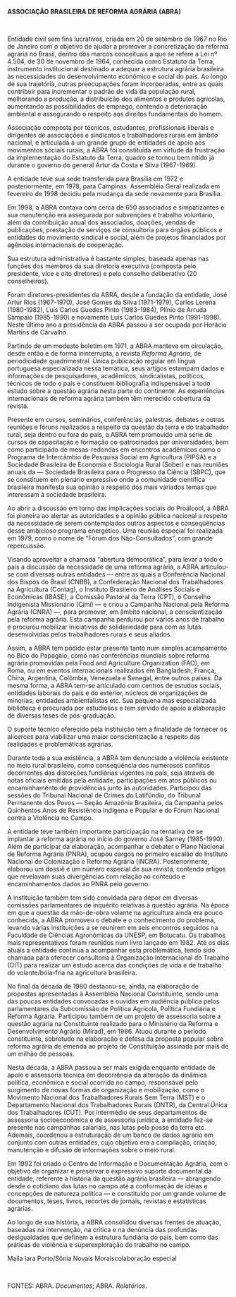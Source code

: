 **ASSOCIAÇÃO BRASILEIRA DE REFORMA AGRÁRIA (ABRA)**

 

Entidade civil sem fins lucrativos, criada em 20 de setembro de 1967 no
Rio de Janeiro com o objetivo de ajudar a promover a concretização da
reforma agrária no Brasil, dentro dos marcos conceituais a que se refere
a Lei nº 4.504, de 30 de novembro de 1964, conhecida como Estatuto da
Terra, instrumento institucional destinado a adequar a estrutura agrária
brasileira às necessidades do desenvolvimento econômico e social do
país. Ao longo de sua trajetória, outras preocupações foram
incorporadas, entre as quais contribuir para incrementar o padrão de
vida da população rural, melhorando a produção, a distribuição dos
alimentos e produtos agrícolas, aumentando as possibilidades de emprego,
contendo a deterioração ambiental e assegurando o respeito aos direitos
fundamentais do homem.

Associação composta por técnicos, estudantes, profissionais liberais e
dirigentes de associações e sindicatos e trabalhadores rurais em âmbito
nacional, e articulada a um grande grupo de entidades de apoio aos
movimentos sociais rurais, a ABRA foi constituída em virtude da
frustração da implementação do Estatuto da Terra, quadro se tornou bem
nítido já durante o governo do general Artur da Costa e Silva
(1967-1969).

A entidade teve sua sede transferida para Brasília em 1972 e
posteriormente, em 1978, para Campinas. Assembléia Geral realizada em
fevereiro de 1998 decidiu pela mudança da sede novamente para Brasília.

Em 1998, a ABRA contava com cerca de 650 associados e simpatizantes e
sua manutenção era assegurada por subvenções e trabalho voluntário, além
da contribuição anual dos associados, doações, vendas de publicações,
prestação de serviços de consultoria para órgãos públicos e entidades do
movimento sindical e social, além de projetos financiados por agências
internacionais de cooperação.

Sua estrutura administrativa é bastante simples, baseada apenas nas
funções dos membros da sua diretoria executiva (composta pelo
presidente, vice e oito diretores) e pelo conselho deliberativo (20
conselheiros).

Foram diretores-presidentes da ABRA, desde a fundação da entidade, José
Artur Rios (1967-1970), José Gomes da Silva (1971-1979), Carlos Lorena
(1980-1982), Luís Carlos Guedes Pinto (1983-1984), Plínio de Arruda
Sampaio (1985-1990) e novamente Luís Carlos Guedes Pinto (1991-1998).
Neste último ano a presidência da ABRA passou a ser ocupada por Horácio
Martins de Carvalho.

Partindo de um modesto boletim em 1971, a ABRA manteve em circulação,
desde então e de forma ininterrupta, a revista *Reforma Agrária*, de
periodicidade quadrimestral. Única publicação regular em língua
portuguesa especializada nessa temática, seus artigos estampam dados e
informações de pesquisadores, acadêmicos, sindicalistas, políticos,
técnicos de todo o país e constituem bibliografia indispensável a todo
estudo sobre a questão agrária nesta parte do continente. As
experiências internacionais de reforma agrária também têm merecido
cobertura da revista.

Presente em cursos, seminários, conferências, palestras, debates e
outras reuniões e fóruns realizados a respeito da questão da terra e do
trabalhador rural, seja dentro ou fora do país, a ABRA tem promovido uma
série de cursos de capacitação e formação co-patrocinados por
universidades, bem como participado de mesas-redondas em encontros
acadêmicos como o Programa de Intercâmbio de Pesquisa Social em
Agricultura (PIPSA) e a Sociedade Brasileira de Economia e Sociologia
Rural (Sober) e nas reuniões anuais da — Sociedade Brasileira para o
Progresso da Ciência (SBPC), que se constituem em plenário expressivo
onde a comunidade científica brasileira manifesta sua opinião a respeito
dos mais variados temas que interessam à sociedade brasileira.

Ao abrir a discussão em torno das implicações sociais do Proálcool, a
ABRA foi pioneira ao alertar as autoridades e a opinião pública nacional
a respeito da necessidade de serem contemplados outros aspectos e
conseqüências desse ambicioso programa energético. Uma reunião especial
foi realizada em 1979, como o nome de “Fórum dos Não-Consultados”, com
grande repercussão.

Visando aproveitar a chamada “abertura democrática”, para levar a todo o
país a discussão da necessidade de uma reforma agrária, a ABRA
articulou-se com diversas outras entidades — entre as quais a
Conferência Nacional dos Bispos do Brasil (CNBB), a Confederação
Nacional dos Trabalhadores na Agricultura (Contag), o Instituto
Brasileiro de Análises Sociais e Econômicas (IBASE), a Comissão Pastoral
da Terra (CPT), o Conselho Indigenista Missionário (Cimi) — e criou a
Campanha Nacional pela Reforma Agrária (CNRA) —, para promover, em
âmbito nacional, a conscientização pela reforma agrária. Esta campanha
perdurou por vários anos de trabalho e procurou mobilizar iniciativas de
solidariedade para com as lutas desenvolvidas pelos trabalhadores rurais
e seus aliados.

Assim, a ABRA tem podido estar presente tanto num simples acampamento no
Bico do Papagaio, como nas conferências mundiais sobre reforma agrária
promovidas pela Food and Agriculture Organization (FAO), em Roma, ou em
eventos internacionais realizados em Bangladesh, França, China,
Argentina, Colômbia, Venezuela e Senegal, entre outros países. Da mesma
forma, a ABRA tem-se articulado com centros de estudos sociais,
entidades laborais do país e do exterior, núcleos de organizações de
minorias, entidades ambientalistas etc. Sua pequena mas especializada
biblioteca é procurada por estudiosos e tem servido de apoio a
elaboração de diversas teses de pós-graduação.

O suporte técnico oferecido pela instituição tem a finalidade de
fornecer os alicerces para viabilizar uma maior conscientização a
respeito das realidades e problemáticas agrárias.

Durante toda a sua existência, a ABRA tem denunciado a violência
existente no meio rural brasileiro, como conseqüência dos numerosos
conflitos decorrentes das distorções fundiárias vigentes no país, seja
através de notas oficiais emitidas pela entidade, participações em atos
públicos ou encaminhamento de providências junto às autoridades.
Participou das sessões do Tribunal Nacional de Crimes do Latifúndio, do
Tribunal Permanente dos Povos — Seção Amazônia Brasileira, da Campanha
pelos Quinhentos Anos de Resistência Indígena e Popular e do Fórum
Nacional contra a Violência no Campo.

A entidade teve também importante participação na tentativa de se
implantar a reforma agrária no início do governo José Sarney
(1985-1990). Além de participar da elaboração, acompanhar e debater o
Plano Nacional de Reforma Agrária (PNRA), ocupou cargos no primeiro
escalão do Instituto Nacional de Colonização e Reforma Agrária (INCRA).
Posteriormente, elaborou um dossiê e um número especial de sua revista,
contendo artigos que revelavam suas divergências com relação ao conteúdo
e encaminhamentos dados ao PNRA pelo governo.

A instituição também tem sido convidada para depor em diversas comissões
parlamentares de inquérito relativas à questão agrária. Na época em que
a questão da mão-de-obra volante na agricultura ainda era pouco
conhecida, a ABRA promoveu o debate e o conhecimento do problema,
levando várias instituições a se reunirem em seis encontros seguidos na
Faculdade de Ciências Agronômicas da UNESP, em Botucatu. Os trabalhos
mais representativos foram reunidos num livro lançado em 1982. Até os
dias atuais a entidade continua a acompanhar esta problemática, tendo
sido chamada para oferecer consultoria à Organização Internacional do
Trabalho (OIT) para realizar um estudo acerca das condições de vida e de
trabalho do volante/bóia-fria na agricultura brasileira.

No final da década de 1980 destacou-se, ainda, na elaboração de
propostas apresentadas à Assembléia Nacional Constituinte, sendo uma das
poucas entidades convocadas e ouvidas em audiência pública pelos
parlamentares da Subcomissão de Política Agrícola, Política Fundiária e
Reforma Agrária. Participou também de um projeto de assessoria sobre a
questão agrária na Constituinte realizado para o Ministério da Reforma e
Desenvolvimento Agrário (Mirad), em 1986. Atuou durante o período
constituinte, sobretudo na elaboração e defesa da proposta popular sobre
reforma agrária de emenda ao projeto de Constituição assinada por mais
de um milhão de pessoas.

Nesta década, a ABRA passou a ser mais exigida enquanto entidade de
apoio e assessoria técnica em decorrência da alteração da dinâmica
política, econômica e social ocorrida no campo, responsável pelo
surgimento de novas formas de organização e mobilização, como o
Movimento Nacional dos Trabalhadores Rurais Sem Terra (MST) e o
Departamento Nacional dos Trabalhadores Rurais (DNTR), da Central Única
dos Trabalhadores (CUT). Por intermédio de seus departamentos de
assessoria socioeconômica e de assessoria jurídica, a entidade fez-se
presente nas campanhas salariais, nas lutas pela posse da terra etc.
Ademais, coordenou a estruturação de um banco de dados agrário em
conjunto com outras entidades, cujo objetivo era a compilação, criação,
manutenção e difusão de informações sobre o meio rural.

Em 1992 foi criado o Centro de Informação e Documentação Agrária, com o
objetivo de organizar e preservar o expressivo suporte documental da
entidade, referente à história da questão agrária brasileira —
abrangendo desde o cotidiano das lutas no campo até a conformação de
idéias e concepções de natureza política — e constituído por um grande
volume de documentos, teses, livros, recortes de jornais, revistas e
estatísticas agrárias.

Ao longo de sua história, a ABRA consolidou diversas frentes de atuação,
baseadas na intervenção, na crítica e na denúncia das profundas
desigualdades que definem a estrutura fundiária do país, bem como das
práticas de violência e superexploração do trabalho no campo.

Maila Iara Porto/Sônia Novais Moraiscolaboração especial

 

FONTES: ABRA. *Documentos*; ABRA. *Relatórios*.

 

